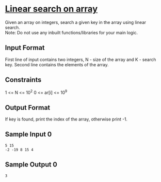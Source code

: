 # [Linear search on array](https://www.hackerrank.com/contests/smart-interviews-basic/challenges/si-basic-linear-search-on-array/problem)

Given an array on integers, search a given key in the array using linear search.</br>
Note: Do not use any inbuilt functions/libraries for your main logic.

## Input Format

First line of input contains two integers, N - size of the array and K - search key. Second line contains the elements of the array.

## Constraints

1 <= N <= 10<sup>2</sup>
0 <= ar[i] <= 10<sup>9</sup>

## Output Format

If key is found, print the index of the array, otherwise print -1.

## Sample Input 0
```
5 15
-2 -19 8 15 4
```
## Sample Output 0
```
3
```